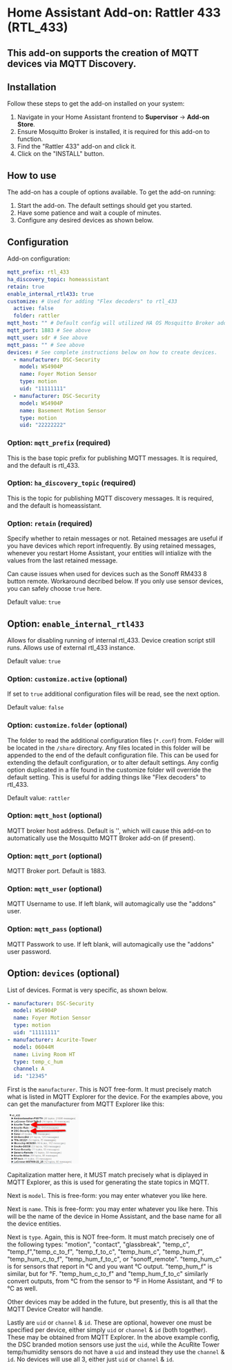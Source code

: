 # Home Assistant Add-on: Rattler 433 (RTL_433)

## This add-on supports the creation of MQTT devices via MQTT Discovery.

## Installation

Follow these steps to get the add-on installed on your system:

1. Navigate in your Home Assistant frontend to **Supervisor** -> **Add-on Store**.
2. Ensure Mosquitto Broker is installed, it is required for this add-on to function.
3. Find the "Rattler 433" add-on and click it.
4. Click on the "INSTALL" button.

## How to use

The add-on has a couple of options available. To get the add-on running:

1. Start the add-on. The default settings should get you started.
2. Have some patience and wait a couple of minutes.
3. Configure any desired devices as shown below.

## Configuration

Add-on configuration:

```yaml
mqtt_prefix: rtl_433
ha_discovery_topic: homeassistant
retain: true
enable_internal_rtl433: true
customize: # Used for adding "Flex decoders" to rtl_433
  active: false
  folder: rattler
mqtt_host: "" # Default config will utilized HA OS Mosquitto Broker add-on
mqtt_port: 1883 # See above
mqtt_user: sdr # See above
mqtt_pass: "" # See above
devices: # See complete instructions below on how to create devices.
  - manufacturer: DSC-Security
    model: WS4904P
    name: Foyer Motion Sensor
    type: motion
    uid: "11111111"
  - manufacturer: DSC-Security
    model: WS4904P
    name: Basement Motion Sensor
    type: motion
    uid: "22222222"
```

### Option: `mqtt_prefix` (required)

This is the base topic prefix for publishing MQTT messages. It is required, and the default is rtl_433.

### Option: `ha_discovery_topic` (required)

This is the topic for publishing MQTT discovery messages. It is required, and the default is homeassistant.

### Option: `retain` (required)

Specify whether to retain messages or not. Retained messages are useful if you have devices which report infrequently. By using retained messages, whenever you restart Home Assistant, your entities will intialize with the values from the last retained message.

Can cause issues when used for devices such as the Sonoff RM433 8 button remote. Workaround decribed below. If you only use sensor devices, you can safely choose `true` here.

Default value: `true`

## Option: `enable_internal_rtl433`

Allows for disabling running of internal rtl_433. Device creation script still runs. Allows use of external rtl_433 instance.

Default value: `true`

### Option: `customize.active` (optional)

If set to `true` additional configuration files will be read, see the next option.

Default value: `false`

### Option: `customize.folder` (optional)

The folder to read the additional configuration files (`*.conf`) from. Folder will be located in the `/share` directory. Any files located in this folder will be appended to the end of the default configuration file. This can be used for extending the default configuration, or to alter default settings. Any config option duplicated in a file found in the customize folder will override the default setting. This is useful for adding things like "Flex decoders" to rtl_433.

Default value: `rattler`

### Option: `mqtt_host` (optional)

MQTT broker host address. Default is '', which will cause this add-on to automatically use the Mosquitto MQTT Broker add-on (if present).

### Option: `mqtt_port` (optional)

MQTT Broker port. Default is 1883.

### Option: `mqtt_user` (optional)

MQTT Username to use. If left blank, will automagically use the "addons" user.

### Option: `mqtt_pass` (optional)

MQTT Passwork to use. If left blank, will automagically use the "addons" user password.

## Option: `devices` (optional)

List of devices. Format is very specific, as shown below.

```yaml
- manufacturer: DSC-Security
  model: WS4904P
  name: Foyer Motion Sensor
  type: motion
  uid: "11111111"
- manufacturer: Acurite-Tower
  model: 06044M
  name: Living Room HT
  type: temp_c_hum
  channel: A
  id: "12345"
```

First is the `manufacturer`. This is NOT free-form. It must precisely match what is listed in MQTT Explorer for the device. For the examples above, you can get the manufacturer from MQTT Explorer like this:

<img style="max-width: 33%; height: auto; margin: auto" src="manufacturer_example.png">

Capitalization matter here, it MUST match precisely what is diplayed in MQTT Explorer, as this is used for generating the state topics in MQTT.

Next is `model`. This is free-form: you may enter whatever you like here.

Next is `name`. This is free-form: you may enter whatever you like here. This will be the name of the device in Home Assistant, and the base name for all the device entities.

Next is `type`. Again, this is NOT free-form. It must match precisely one of the following types: "motion", "contact", "glassbreak", "temp_c", "temp_f","temp_c_to_f", "temp_f_to_c", "temp_hum_c", "temp_hum_f", "temp_hum_c_to_f", "temp_hum_f_to_c", or "sonoff_remote". "temp_hum_c" is for sensors that report in °C and you want °C output. "temp_hum_f" is similar, but for °F. "temp_hum_c_to_f" and "temp_hum_f_to_c" similarly convert outputs, from °C from the sensor to °F in Home Assistant, and °F to °C as well.

Other devices may be added in the future, but presently, this is all that the MQTT Device Creator will handle.

Lastly are `uid` or `channel` & `id`. These are optional, however one must be specified per device, either simply `uid` or `channel` & `id` (both together). These may be obtained from MQTT Explorer. In the above example config, the DSC branded motion sensors use just the `uid`, while the AcuRite Tower temp/humidity sensors do not have a `uid` and instead they use the `channel` & `id`. No devices will use all 3, either just `uid` or `channel` & `id`.
